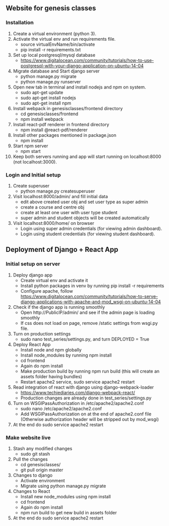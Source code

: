 ## Website for genesis classes
  
### Installation
1. Create a virtual environment (python 3).  
2. Activate the virtual env and run requirements file. 
   - source virtualEnvName/bin/activate 
   - pip install -r requirements.txt 
3. Set up local postgresql/mysql database
   - https://www.digitalocean.com/community/tutorials/how-to-use-postgresql-with-your-django-application-on-ubuntu-14-04
4. Migrate database and Start django server  
   - python manage.py migrate
   - python manage.py runserver
5. Open new tab in terminal and install nodejs and npm on system.  
   - sudo apt-get update  
   - sudo apt-get install nodejs  
   - sudo apt-get install npm 
6. Install webpack in genesisclasses/frontend directory
   - cd genesisclasses/frontend
   - npm install webpack
7. Install react-pdf renderer in frontend directory
   - npm install @react-pdf/renderer
8. Install other packages mentioned in package.json
   - npm install
9. Start npm server
   - npm start
10. Keep both servers running and app will start running on localhost:8000 (not localhost:3000).

### Login and Initial setup
1. Create superuser
   - python manage.py createsuperuser
2. Visit localhost:8000/admin/ and fill initial data
   - edit above created user obj and set user type as super admin
   - create a course and centre obj
   - create at least one user with user type student
   - super admin and student objects will be created automatically
3. Visit localhost:8000/home/ on browser
   - Login using super admin credentials (for viewing admin dashboard).
   - Login using student credentials (for viewing student dashboard).


## Deployment of Django + React App

### Initial setup on server
1. Deploy django app
   - Create virtual env and activate it
   - Install python packages in venv by running pip install -r requirements
   - Configure apache, follow https://www.digitalocean.com/community/tutorials/how-to-serve-django-applications-with-apache-and-mod_wsgi-on-ubuntu-14-04
2. Check if the django app is running smoothly
   - Open http://PublicIP/admin/ and see if the admin page is loading smoothly
   - If css does not load on page, remove /static settings from wsgi.py file.
3. Turn on production settings
   - sudo nano test_series/settings.py, and turn DEPLOYED = True
4. Deploy React App
   - Install node and npm globally
   - Install node_modules by running npm install
   - cd frontend
   - Again do npm install
   - Make production build by running npm run build (this will create an assets folder having bundles)
   - Restart apache2 service, sudo service apache2 restart
5. Read integration of react with django using django-webpack-loader
   - https://www.techiediaries.com/django-webpack-react/
   - Production changes are already done in test_series/settings.py
6. Turn on WSGIPassAuthorization in /etc/apache2/apache2.conf
   - sudo nano /etc/apache2/apache2.conf
   - Add WSGIPassAuthorization on at the end of apache2.conf file (Otherwise authorization header will be stripped out by mod_wsgi)
7. At the end do sudo service apache2 restart

### Make website live
1. Stash any modified changes
   - sudo git stash
2. Pull the changes
   - cd genesisclasses/
   - git pull origin master
3. Changes to django
   - Activate environment
   - Migrate using python manage.py migrate
4. Changes to React
   - Install new node_modules using npm install
   - cd frontend
   - Again do npm install
   - npm run build to get new build in assets folder
5. At the end do sudo service apache2 restart